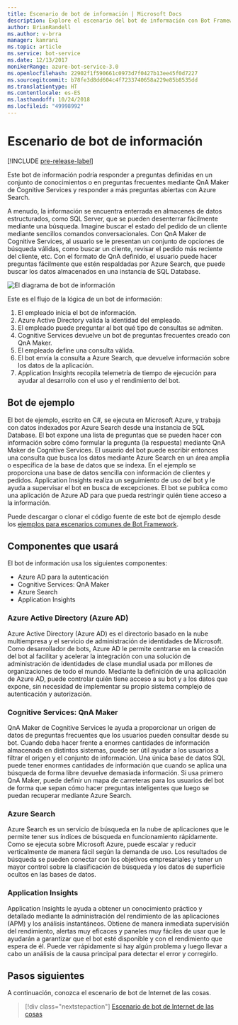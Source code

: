 ```yaml
---
title: Escenario de bot de información | Microsoft Docs
description: Explore el escenario del bot de información con Bot Framework.
author: BrianRandell
ms.author: v-brra
manager: kamrani
ms.topic: article
ms.service: bot-service
ms.date: 12/13/2017
monikerRange: azure-bot-service-3.0
ms.openlocfilehash: 22902f1f590661c0973d7f0427b13ee45f0d7227
ms.sourcegitcommit: b78fe3d8dd604c4f7233740658a229e85b8535dd
ms.translationtype: HT
ms.contentlocale: es-ES
ms.lasthandoff: 10/24/2018
ms.locfileid: "49998992"
---
```

# <a name="information-bot-scenario"></a>Escenario de bot de información

[!INCLUDE [pre-release-label](includes/pre-release-label-v3.md)]

Este bot de información podría responder a preguntas definidas en un conjunto de conocimientos o en preguntas frecuentes mediante QnA Maker de Cognitive Services y responder a más preguntas abiertas con Azure Search.

A menudo, la información se encuentra enterrada en almacenes de datos estructurados, como SQL Server, que se pueden desenterrar fácilmente mediante una búsqueda. Imagine buscar el estado del pedido de un cliente mediante sencillos comandos conversacionales. Con QnA Maker de Cognitive Services, al usuario se le presentan un conjunto de opciones de búsqueda válidas, como buscar un cliente, revisar el pedido más reciente del cliente, etc. Con el formato de QnA definido, el usuario puede hacer preguntas fácilmente que estén respaldadas por Azure Search, que puede buscar los datos almacenados en una instancia de SQL Database.

![El diagrama de bot de información](~/media/scenarios/bot-service-scenario-informational-bot.png)

Este es el flujo de la lógica de un bot de información:

1. El empleado inicia el bot de información.
2. Azure Active Directory valida la identidad del empleado.
3. El empleado puede preguntar al bot qué tipo de consultas se admiten.
4. Cognitive Services devuelve un bot de preguntas frecuentes creado con QnA Maker.
5. El empleado define una consulta válida.
6. El bot envía la consulta a Azure Search, que devuelve información sobre los datos de la aplicación.
7. Application Insights recopila telemetría de tiempo de ejecución para ayudar al desarrollo con el uso y el rendimiento del bot.

## <a name="sample-bot"></a>Bot de ejemplo
El bot de ejemplo, escrito en C#, se ejecuta en Microsoft Azure, y trabaja con datos indexados por Azure Search desde una instancia de SQL Database. El bot expone una lista de preguntas que se pueden hacer con información sobre cómo formular la pregunta (la respuesta) mediante QnA Maker de Cognitive Services. El usuario del bot puede escribir entonces una consulta que busca los datos mediante Azure Search en un área amplia o específica de la base de datos que se indexa. En el ejemplo se proporciona una base de datos sencilla con información de clientes y pedidos. Application Insights realiza un seguimiento de uso del bot y le ayuda a supervisar el bot en busca de excepciones. El bot se publica como una aplicación de Azure AD para que pueda restringir quién tiene acceso a la información.

Puede descargar o clonar el código fuente de este bot de ejemplo desde los [ejemplos para escenarios comunes de Bot Framework](https://aka.ms/bot/scenarios).

## <a name="components-youll-use"></a>Componentes que usará
El bot de información usa los siguientes componentes:
-   Azure AD para la autenticación
-   Cognitive Services: QnA Maker
-   Azure Search
-   Application Insights

### <a name="azure-active-directory-azure-ad"></a>Azure Active Directory (Azure AD)
Azure Active Directory (Azure AD) es el directorio basado en la nube multiempresa y el servicio de administración de identidades de Microsoft. Como desarrollador de bots, Azure AD le permite centrarse en la creación del bot al facilitar y acelerar la integración con una solución de administración de identidades de clase mundial usada por millones de organizaciones de todo el mundo. Mediante la definición de una aplicación de Azure AD, puede controlar quién tiene acceso a su bot y a los datos que expone, sin necesidad de implementar su propio sistema complejo de autenticación y autorización.

### <a name="cognitive-services-qna-maker"></a>Cognitive Services: QnA Maker
QnA Maker de Cognitive Services le ayuda a proporcionar un origen de datos de preguntas frecuentes que los usuarios pueden consultar desde su bot. Cuando deba hacer frente a enormes cantidades de información almacenada en distintos sistemas, puede ser útil ayudar a los usuarios a filtrar el origen y el conjunto de información. Una única base de datos SQL puede tener enormes cantidades de información que cuando se aplica una búsqueda de forma libre devuelve demasiada información. Si usa primero QnA Maker, puede definir un mapa de carreteras para los usuarios del bot de forma que sepan cómo hacer preguntas inteligentes que luego se puedan recuperar mediante Azure Search.

### <a name="azure-search"></a>Azure Search
Azure Search es un servicio de búsqueda en la nube de aplicaciones que le permite tener sus índices de búsqueda en funcionamiento rápidamente. Como se ejecuta sobre Microsoft Azure, puede escalar y reducir verticalmente de manera fácil según la demanda de uso. Los resultados de búsqueda se pueden conectar con los objetivos empresariales y tener un mayor control sobre la clasificación de búsqueda y los datos de superficie ocultos en las bases de datos.

### <a name="application-insights"></a>Application Insights
Application Insights le ayuda a obtener un conocimiento práctico y detallado mediante la administración del rendimiento de las aplicaciones (APM) y los análisis instantáneos. Obtiene de manera inmediata supervisión del rendimiento, alertas muy eficaces y paneles muy fáciles de usar que le ayudarán a garantizar que el bot esté disponible y con el rendimiento que espera de él. Puede ver rápidamente si hay algún problema y luego llevar a cabo un análisis de la causa principal para detectar el error y corregirlo.

## <a name="next-steps"></a>Pasos siguientes
A continuación, conozca el escenario de bot de Internet de las cosas.

> [!div class="nextstepaction"]
> [Escenario de bot de Internet de las cosas](bot-service-scenario-internet-things.md)
